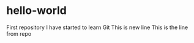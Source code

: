 # hello-world
First repository
I have started to learn Git
This is new line
This is the line from repo
